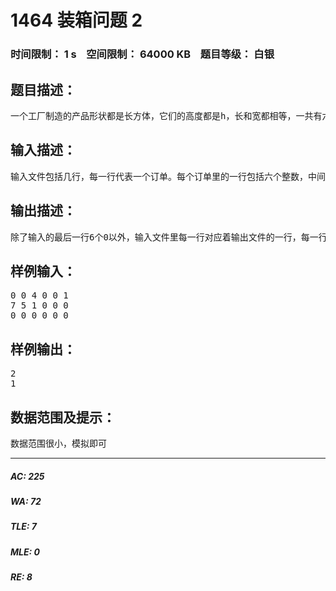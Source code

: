 # 1464 装箱问题 2   
### 时间限制： 1 s&nbsp;&nbsp;&nbsp;&nbsp;空间限制： 64000 KB&nbsp;&nbsp;&nbsp;&nbsp;题目等级： 白银  
## 题目描述：  

<pre>
一个工厂制造的产品形状都是长方体，它们的高度都是h，长和宽都相等，一共有六个型号，他们的长宽分别为1*1, 2*2, 3*3, 4*4, 5*5, 6*6。这些产品通常使用一个 6*6*h 的长方体包裹包装然后邮寄给客户。因为邮费很贵，所以工厂要想方设法的减小每个订单运送时的包裹数量。他们很需要有一个好的程序帮他们解决这个问题从而节省费用。现在这个程序由你来设计。 
</pre>
  
  
## 输入描述：  

<pre>
输入文件包括几行，每一行代表一个订单。每个订单里的一行包括六个整数，中间用空格隔开，分别为1*1至6*6这六种产品的数量。输入文件将以6个0组成的一行结尾。
</pre>
  
  
## 输出描述：  

<pre>
除了输入的最后一行6个0以外，输入文件里每一行对应着输出文件的一行，每一行输出一个整数代表对应的订单所需的最小包裹数。
</pre>
  
  
## 样例输入：  

<pre>
0 0 4 0 0 1  
7 5 1 0 0 0  
0 0 0 0 0 0
</pre>
  
  
## 样例输出：  

<pre>
2  
1
</pre>
  
  
## 数据范围及提示：  

<pre>
数据范围很小，模拟即可
</pre>
  
  
***  

##### AC: 225  
##### WA: 72  
##### TLE: 7  
##### MLE: 0  
##### RE: 8  
